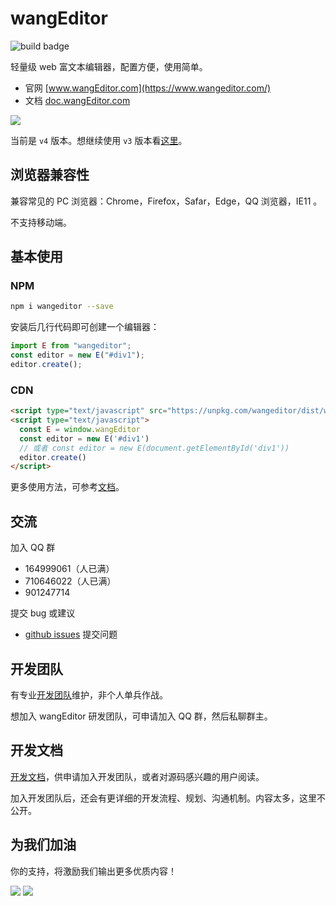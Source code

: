 # wangEditor

![build badge](https://github.com/wangeditor-team/wangEditor/workflows/build/badge.svg)

轻量级 web 富文本编辑器，配置方便，使用简单。

- 官网 [www.wangEditor.com](https://www.wangeditor.com/)
- 文档 [doc.wangEditor.com](https://doc.wangeditor.com/)

![](./docs/imgs/demo.png)

当前是 `v4` 版本。想继续使用 `v3` 版本看[这里](https://doc.wangeditor.com/pages/01-%E5%BC%80%E5%A7%8B%E4%BD%BF%E7%94%A8/99-%E4%BD%BF%E7%94%A8V3%E7%89%88%E6%9C%AC.html)。

## 浏览器兼容性

兼容常见的 PC 浏览器：Chrome，Firefox，Safar，Edge，QQ 浏览器，IE11 。

不支持移动端。

## 基本使用

### NPM
```bash
npm i wangeditor --save
```
安装后几行代码即可创建一个编辑器：

```js
import E from "wangeditor";
const editor = new E("#div1");
editor.create();
```
### CDN
```html
<script type="text/javascript" src="https://unpkg.com/wangeditor/dist/wangEditor.min.js"></script>
<script type="text/javascript">
  const E = window.wangEditor
  const editor = new E('#div1')
  // 或者 const editor = new E(document.getElementById('div1'))
  editor.create()
</script>
```

更多使用方法，可参考[文档](https://doc.wangeditor.com/)。

## 交流

加入 QQ 群
- 164999061（人已满）
- 710646022（人已满）
- 901247714

提交 bug 或建议
- [github issues](https://github.com/wangeditor-team/wangeditor/issues) 提交问题

## 开发团队

有专业[开发团队](https://doc.wangeditor.com/#%E5%BC%80%E5%8F%91%E4%BA%BA%E5%91%98)维护，非个人单兵作战。

想加入 wangEditor 研发团队，可申请加入 QQ 群，然后私聊群主。

## 开发文档

[开发文档](./docs/README.md)，供申请加入开发团队，或者对源码感兴趣的用户阅读。

加入开发团队后，还会有更详细的开发流程、规划、沟通机制。内容太多，这里不公开。

## 为我们加油

你的支持，将激励我们输出更多优质内容！

![](./docs/imgs/wechat-pay.jpeg)
![](./docs/imgs/ali-pay.jpeg)
